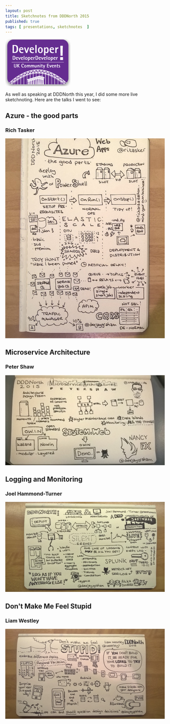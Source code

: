 ```yaml
---
layout: post
title: Sketchnotes from DDDNorth 2015
published: true 
tags: [ presentations, sketchnotes  ]
---
```


<img src="/img/posts/sketchotes-from-dddnorth-2015/dddnorth-logo.png" class="img-responsive" alt="DDD North" />

As well as speaking at DDDNorth this year, I did some more live sketchnoting. Here are the talks I went to see:

## Azure - the good parts

### Rich Tasker 

![azure the good parts](/img/posts/sketchotes-from-dddnorth-2015/azure-the-good-parts.jpg  "Rich Tasker")


## Microservice Architecture

### Peter Shaw

![microservice architecture](/img/posts/sketchotes-from-dddnorth-2015/microservice-architecture.jpg "Peter Shaw")


## Logging and Monitoring

### Joel Hammond-Turner

![logging and monitoring](/img/posts/sketchotes-from-dddnorth-2015/logging-and-monitoring.jpg  "Joel Hammond-Turner")


## Don't Make Me Feel Stupid

### Liam Westley

![don't make me feel stupid](/img/posts/sketchotes-from-dddnorth-2015/dont-make-me-feel-stupid.jpg "Liam Westley")

